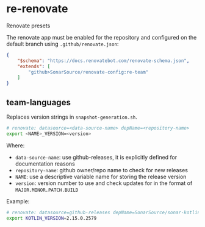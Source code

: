 # re-renovate
Renovate presets

The renovate app must be enabled for the repository and configured on the default branch using `.github/renovate.json`:
```json
{
    "$schema": "https://docs.renovatebot.com/renovate-schema.json",
    "extends": [
        "github>SonarSource/renovate-config:re-team"
    ]
}
```

## team-languages

Replaces version strings in `snapshot-generation.sh`.

```bash
# renovate: datasource=<data-source-name> depName=<repository-name>
export <NAME>_VERSION=<version>
```
Where:
- `data-source-name`: use github-releases, it is explicitly defined for documentation reasons
- `repository-name`: github owner/repo name to check for new releases
- `NAME`: use a descriptive variable name for storing the release version
- `version`: version number to use and check updates for in the format of `MAJOR.MINOR.PATCH.BUILD`

Example:
```bash
# renovate: datasource=github-releases depName=SonarSource/sonar-kotlin
export KOTLIN_VERSION=2.15.0.2579
```
